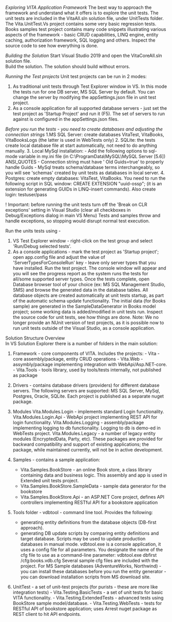 *Exploring VITA Application Framework* 
The best way to approach the framework and understand what it offers is to explore the unit tests. 
The unit tests are included in the VitaAll.sln solution file, under UnitTests folder. The Vita.UnitTest.Vs
project contains some very basic regression tests. Books samples test project contains many code snippets 
illustrating various aspects of the framework - basic CRUD capabilities, LINQ engine, entity caching, 
authorization framework, SQL logging and others. Inspect the source code to see how everything is done. 

*Building the Solution*
Start Visual Studio 2019 and open the VitaCoreAll.sln solution file.   
Build the solution. The solution should build without errors. 

*Running the Test projects*
Unit test projects can be run in 2 modes:
  1. As traditional unit tests through Test Explorer window in VS. In this mode the tests run for one DB server, 
    MS SQL Server by default. You can change the server by modifying the appSettings.json file in unit test project. 
  2. As a console application for all supported database servers - just set the test project as 'Startup Project' 
    and run it (F5). The set of servers to run against is configured in the appSettings.json files. 

*Before you run the tests - you need to create databases and adjusting the connection strings*
  1.MS SQL Server: create databases VitaTest, VitaBooks, VitaBooksLogs (the latter is used in WebTests only)
  2. SQLite: the tests create local database file at start automatically, not need to do anything manually.
  3. Local MySql installation:
    - Add the following options to sql-mode variable in my.ini file (in C:\ProgramData\MySQL\MySQL Server [5.6]) 
         ANSI_QUOTES
    - Connection string must have ' Old Guids=true' to properly handle Guids
    - MySql treats schema/database terms interchangeably, so you will see 'schemas' 
    created by unit tests as databases in local server.
  4. Postgres: create empty databases: VitaTest, VitaBooks. You need to run the following script in SQL window:
       CREATE EXTENSION "uuid-ossp";
   (it is an extension for generating GUIDs in LINQ-insert commands). Also create login: testuser/pass

! Important: before running the unit tests turn off the 'Break on CLR exceptions' setting 
   in Visual Studio (clear all checkboxes in Debug/Exceptions dialog in main VS Menu) 
  Tests and samples throw and handle exceptions, so stopping would disrupt normal test execution. 

Run the units tests using - 
  1. VS Test Explorer window - right-click on the test group and select 'Run/Debug selected tests'. 
  2. As a console applications - mark the test project as 'Startup project'; open app.config file and 
    adjust the value of 'ServerTypesForConsoleRun' key - leave only server types that you have installed.
	  Run the test project. The console window will appear and you will see the progress report as the system runs
	  the tests for all/some supported server types. 
Once the tests complete, open Database browser tool of your choice (ex: MS SQL Management Studio, SMS) 
and browse the generated data in the database tables. All database objects are created automatically 
at unit tests startup, as part of the automatic schema update functionality. The initial data (for Books sample)
are generated in the SampleDataGenerator in Books model project; some working data is added/modified 
in unit tests run. Inspect the source code for unit tests, see how things are done. 
Note: We no longer provide an NUnit version of test projects, as it is possible now to run unit tests 
outside of the Visual Studio, as a console application.  

Solution Structure Overview     
In VS Solution Explorer there is a number of folders in the main solution: 
  
  1. Framework - core components of VITA. Includes the projects:
    - Vita - core assembly/package, entity CRUD operations
    - Vita.Web - assymbly/package implementing integration with WebApi/Asp.NET-core.
    - Vita.Tools - tools library, used by tools/tests internally, not published as package

  2. Drivers - contains database drivers (providers) for different database servers. The following servers are supported: 
     MS SQL Server, MySql, Postgres, Oracle, SQLite. Each project is published as a separate nuget package. 
  
  3. Modules
     Vita.Modules.Login - implements standard Login functionality.
     Vita.Modules.Login.Api - WebApi project implementing REST API for login functionality.
     Vita.Modules.Logging - assembly/package implementing logging to db functionality. Logging to db is demo-ed 
       in WebTests project. 
     Vita.Modules.Legacy - a number of legacy entity modules (EncryptedData, Party, etc). These packages are provided 
       for backward compatibility and support of existing applications; the package, while maintained currently,
       will not be in active development. 

  4. Samples - contains a sample application: 
      - Vita.Samples.BookStore - an online Book store, a class library containing data and business logic. 
         This assembly and app is used in Extended unit tests project.
      - Vita.Samples.BookStore.SampleData - sample data generator for the bookstore
      - Vita.Samples.BookStore.Api - an ASP.NET Core project, defines API controllers implementing RESTful API for a 
        bookstore application

  5. Tools folder
    - vdbtool - command line tool. Provides the following:
        * generating entity definitions from the database objects (DB-first approach). 
        * generating DB update scripts by comparing entity definitions and target database. Scripts may be used
		   to update production databases in manual mode.
      vdbtool.exe is a console application, it uses a config file for all parameters. You designate the name 
	  of the cfg file to use as a command-line parameter:
            vdbtool.exe dbfirst /cfg:books.vdb.cfg
     Several sample cfg files are included with the project. For MS Sample databases (AdventureWorks, Northwind) -
	   you can install these databases before you run the entity generator - you can download installation scripts
	   from MS download site. 

  6. UnitTest - a set of unit-test projects (for purists - these are more like integration tests) 
    - Vita.Testing.BasicTests - a set of unit tests for basic VITA functionality. 
    - Vita.Testing.ExtendedTests - advanced tests using BookStore sample model/database.
    - Vita.Testing.WebTests - tests for RESTful API of bookstore application; uses Arrest nuget package as REST client 
        to hit API endpoints. 

